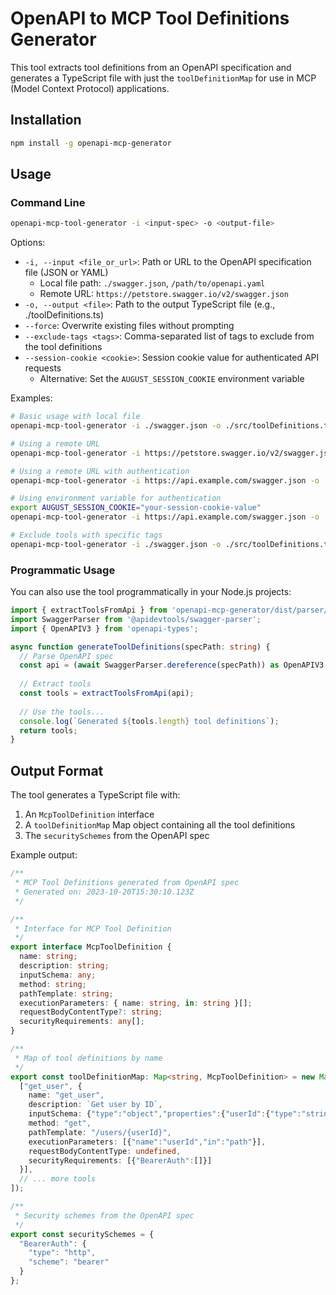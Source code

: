 # OpenAPI to MCP Tool Definitions Generator

This tool extracts tool definitions from an OpenAPI specification and generates a TypeScript file with just the `toolDefinitionMap` for use in MCP (Model Context Protocol) applications.

## Installation

```bash
npm install -g openapi-mcp-generator
```

## Usage

### Command Line

```bash
openapi-mcp-tool-generator -i <input-spec> -o <output-file>
```

Options:
- `-i, --input <file_or_url>`: Path or URL to the OpenAPI specification file (JSON or YAML)
  - Local file path: `./swagger.json`, `/path/to/openapi.yaml`
  - Remote URL: `https://petstore.swagger.io/v2/swagger.json`
- `-o, --output <file>`: Path to the output TypeScript file (e.g., ./toolDefinitions.ts)
- `--force`: Overwrite existing files without prompting
- `--exclude-tags <tags>`: Comma-separated list of tags to exclude from the tool definitions
- `--session-cookie <cookie>`: Session cookie value for authenticated API requests
  - Alternative: Set the `AUGUST_SESSION_COOKIE` environment variable

Examples:
```bash
# Basic usage with local file
openapi-mcp-tool-generator -i ./swagger.json -o ./src/toolDefinitions.ts

# Using a remote URL
openapi-mcp-tool-generator -i https://petstore.swagger.io/v2/swagger.json -o ./src/toolDefinitions.ts

# Using a remote URL with authentication
openapi-mcp-tool-generator -i https://api.example.com/swagger.json -o ./src/toolDefinitions.ts --session-cookie "your-session-cookie-value"

# Using environment variable for authentication
export AUGUST_SESSION_COOKIE="your-session-cookie-value"
openapi-mcp-tool-generator -i https://api.example.com/swagger.json -o ./src/toolDefinitions.ts

# Exclude tools with specific tags
openapi-mcp-tool-generator -i ./swagger.json -o ./src/toolDefinitions.ts --exclude-tags "internal,deprecated"
```

### Programmatic Usage

You can also use the tool programmatically in your Node.js projects:

```typescript
import { extractToolsFromApi } from 'openapi-mcp-generator/dist/parser/extract-tools.js';
import SwaggerParser from '@apidevtools/swagger-parser';
import { OpenAPIV3 } from 'openapi-types';

async function generateToolDefinitions(specPath: string) {
  // Parse OpenAPI spec
  const api = (await SwaggerParser.dereference(specPath)) as OpenAPIV3.Document;
  
  // Extract tools
  const tools = extractToolsFromApi(api);
  
  // Use the tools...
  console.log(`Generated ${tools.length} tool definitions`);
  return tools;
}
```

## Output Format

The tool generates a TypeScript file with:

1. An `McpToolDefinition` interface
2. A `toolDefinitionMap` Map object containing all the tool definitions
3. The `securitySchemes` from the OpenAPI spec

Example output:
```typescript
/**
 * MCP Tool Definitions generated from OpenAPI spec
 * Generated on: 2023-10-20T15:30:10.123Z
 */

/**
 * Interface for MCP Tool Definition
 */
export interface McpToolDefinition {
  name: string;
  description: string;
  inputSchema: any;
  method: string;
  pathTemplate: string;
  executionParameters: { name: string, in: string }[];
  requestBodyContentType?: string;
  securityRequirements: any[];
}

/**
 * Map of tool definitions by name
 */
export const toolDefinitionMap: Map<string, McpToolDefinition> = new Map([
  ["get_user", {
    name: "get_user",
    description: `Get user by ID`,
    inputSchema: {"type":"object","properties":{"userId":{"type":"string"}},"required":["userId"]},
    method: "get",
    pathTemplate: "/users/{userId}",
    executionParameters: [{"name":"userId","in":"path"}],
    requestBodyContentType: undefined,
    securityRequirements: [{"BearerAuth":[]}]
  }],
  // ... more tools
]);

/**
 * Security schemes from the OpenAPI spec
 */
export const securitySchemes = {
  "BearerAuth": {
    "type": "http",
    "scheme": "bearer"
  }
};
```